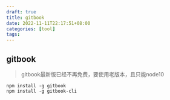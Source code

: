 ```yaml
---
draft: true
title: gitbook
date: 2022-11-11T22:17:51+08:00
categories: [tool]
tags:
---
```


## gitbook

> gitbook最新版已经不再免费，要使用老版本，且只能node10


```shell
npm install -g gitbook
npm install -g gitbook-cli
```
